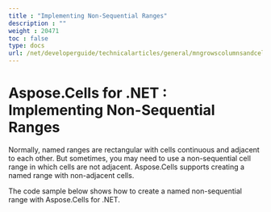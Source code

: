 ```yaml
---
title : "Implementing Non-Sequential Ranges" 
description : "" 
weight : 20471 
toc : false
type: docs
url: /net/developerguide/technicalarticles/general/mngrowscolumnsandcells/implementing+non-sequential+ranges/
---
```


# Aspose.Cells for .NET : Implementing Non-Sequential Ranges


Normally, named ranges are rectangular with cells continuous and adjacent to each other. But sometimes, you may need to use a non-sequential cell range in which cells are not adjacent. Aspose.Cells supports creating a named range with non-adjacent cells.

The code sample below shows how to create a named non-sequential range with Aspose.Cells for .NET.

